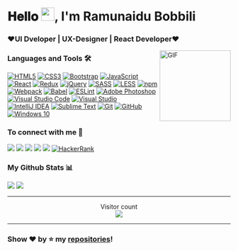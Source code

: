 <p align="center">
  
# 𝐇𝐞𝐥𝐥𝐨 <img width="30px" src="https://media.tenor.com/images/3b388fe03da271d2674faf85eb7c3fcd/tenor.gif" />, I'm Ramunaidu Bobbili

### ❤️UI Dveloper | UX-Designer | React Developer❤️

</p>

<img align="right" alt="GIF" height="160px" src="https://media.giphy.com/media/du3J3cXyzhj75IOgvA/giphy.gif" />

### Languages and Tools 🛠 

[<img alt="HTML5" src="https://img.shields.io/badge/html5-%23E34F26.svg?&style=for-the-badge&logo=html5&logoColor=white"/>]()
[<img alt="CSS3" src="https://img.shields.io/badge/css3-%231572B6.svg?&style=for-the-badge&logo=css3&logoColor=white"/>]()
[<img alt="Bootstrap" src="https://img.shields.io/badge/bootstrap-%23563D7C.svg?&style=for-the-badge&logo=bootstrap&logoColor=white"/>]()
[<img alt="JavaScript" src="https://img.shields.io/badge/javascript-%23323330.svg?&style=for-the-badge&logo=javascript&logoColor=%23F7DF1E"/>]()
[<img alt="React" src="https://img.shields.io/badge/react-%2320232a.svg?&style=for-the-badge&logo=react&logoColor=%2361DAFB"/>]()
[<img alt="Redux" src="https://img.shields.io/badge/redux-%23593d88.svg?&style=for-the-badge&logo=redux&logoColor=white"/>]()
[<img alt="jQuery" src="https://img.shields.io/badge/jquery-%230769AD.svg?&style=for-the-badge&logo=jquery&logoColor=white"/>]()
[<img alt="SASS" src="https://img.shields.io/badge/SASS-hotpink.svg?&style=for-the-badge&logo=SASS&logoColor=white"/>]()
[<img alt="LESS" src="https://img.shields.io/badge/less-254c7d.svg?&style=for-the-badge&logo=LESS&logoColor=white"/>]()
[<img alt="npm" src="https://img.shields.io/badge/npm-CB3837.svg?&style=for-the-badge&logo=npm&logoColor=white"/>]()
[<img alt="Webpack" src="https://img.shields.io/badge/webpack-%238DD6F9.svg?&style=for-the-badge&logo=webpack&logoColor=black" />]()
[<img alt="Babel" src="https://img.shields.io/badge/Babel-F9DC3e?style=for-the-badge&logo=babel&logoColor=black" />]()
[<img alt="ESLint" src="https://img.shields.io/badge/ESLint-4B3263?style=for-the-badge&logo=eslint&logoColor=white" />]()
[<img alt="Adobe Photoshop" src="https://img.shields.io/badge/adobe_photoshop-%2331A8FF.svg?&style=for-the-badge&logo=adobephotoshop&logoColor=white"/>]()
[<img alt="Visual Studio Code" src="https://img.shields.io/badge/VS_Code-0078d7.svg?&style=for-the-badge&logo=visual-studio-code&logoColor=white"/>]()
[<img alt="Visual Studio" src="https://img.shields.io/badge/visual_studio-5C2D91.svg?&style=for-the-badge&logo=visual-studio&logoColor=white"/>]()
[<img alt="IntelliJ IDEA" src="https://img.shields.io/badge/IntelliJ_IDEA-000000.svg?&style=for-the-badge&logo=intellij-idea&logoColor=white"/>]()
[<img alt="Sublime Text" src="https://img.shields.io/badge/sublime_text-%23575757.svg?&style=for-the-badge&logo=sublime-text&logoColor=important"/>]()
[<img alt="Git" src="https://img.shields.io/badge/git-%23F05033.svg?&style=for-the-badge&logo=git&logoColor=white"/>]()
[<img alt="GitHub" src="https://img.shields.io/badge/github-%23121011.svg?&style=for-the-badge&logo=github&logoColor=white"/>]()
[<img alt="Windows 10" src="https://img.shields.io/badge/Windows-0078D6?style=for-the-badge&logo=windows&logoColor=white" />]()

### To connect with me 🤝

[<img src ="https://img.shields.io/badge/portfolio-%23.svg?&style=for-the-badge&logo=&logoColor=white%22">](https://ramunaidubobbili.github.io/)
[<img src="https://img.shields.io/badge/twitter-%231DA1F2.svg?&style=for-the-badge&logo=twitter&logoColor=white" />](https://twitter.com/imRamnaidu) 
[<img src="https://img.shields.io/badge/linkedin-%230077B5.svg?&style=for-the-badge&logo=linkedin&logoColor=white" />](https://www.linkedin.com/in/ramnaidu-bobbili-60314764/)
[<img src = "https://img.shields.io/badge/instagram-%23E4405F.svg?&style=for-the-badge&logo=instagram&logoColor=white">](https://www.instagram.com/ramnaidu_bobbili/)
[<img src="https://img.shields.io/badge/facebook-%231877F2.svg?&style=for-the-badge&logo=facebook&logoColor=white" />](https://www.facebook.com/ramnaidubobbili)
[<img alt="HackerRank" src="https://img.shields.io/badge/-Hackerrank-2EC866?style=for-the-badge&logo=HackerRank&logoColor=white"/>](https://www.hackerrank.com/ramnaidu_bobbili)


### My Github Stats 📊

<p align = "left">
  <img src = "https://github-readme-stats.vercel.app/api?username=ramunaidubobbili&show_icons=true&count_private=true&theme=vue&hide=issues&line_height=32">
  <img src = "https://github-readme-streak-stats.herokuapp.com/?user=ramunaidubobbili&">
</p>

------

<p align="center"> 
  Visitor count<br>
  <img src="https://profile-counter.glitch.me/ramunaidubobbili/count.svg" />
</p>

------

<p align="center">

### Show ❤️ by ⭐️ my [repositories](https://github.com/ramunaidubobbili?tab=repositories)!

</p>


<!---
ramunaidubobbili/ramunaidubobbili is a ✨ special ✨ repository because its `README.md` (this file) appears on your GitHub profile.
You can click the Preview link to take a look at your changes.
--->
